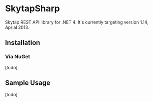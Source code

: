 SkytapSharp
===========

Skytap REST API library for .NET 4.  It's currently targeting version 1.14, Aprial 2013.

## Installation

### Via NuGet

[todo]

## Sample Usage

[todo]
